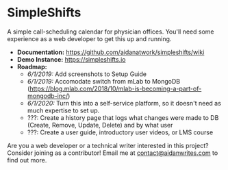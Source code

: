 # SimpleShifts
A simple call-scheduling calendar for physician offices. You'll need some experience as a web developer to get this up and running.

- **Documentation:** https://github.com/aidanatwork/simpleshifts/wiki
- **Demo Instance:** https://simpleshifts.io
- **Roadmap:** 
    - *6/1/2019:* Add screenshots to Setup Guide
    - *6/1/2019:* Accomodate switch from mLab to MongoDB (https://blog.mlab.com/2018/10/mlab-is-becoming-a-part-of-mongodb-inc/)
    - *6/1/2020:* Turn this into a self-service platform, so it doesn't need as much expertise to set up.
    - ???: Create a history page that logs what changes were made to DB (Create, Remove, Update, Delete) and by what user
    - ???: Create a user guide, introductory user videos, or LMS course
    
Are you a web developer or a technical writer interested in this project? Consider joining as a contributor! 
Email me at contact@aidanwrites.com to find out more.
